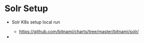 # Solr Setup

- Solr K8s setup local run
    - https://github.com/bitnami/charts/tree/master/bitnami/solr/



- 